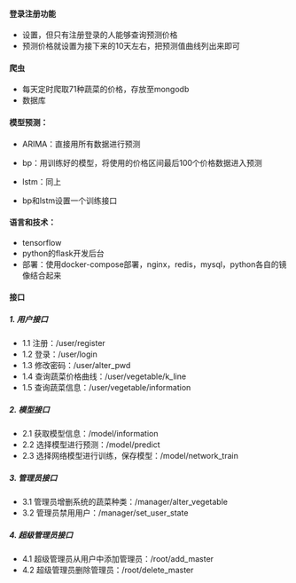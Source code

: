 #### 登录注册功能

- 设置，但只有注册登录的人能够查询预测价格
- 预测价格就设置为接下来的10天左右，把预测值曲线列出来即可

#### 爬虫

- 每天定时爬取71种蔬菜的价格，存放至mongodb
- 数据库

#### 模型预测：

- ARIMA：直接用所有数据进行预测
- bp：用训练好的模型，将使用的价格区间最后100个价格数据进入预测
- lstm：同上

- bp和lstm设置一个训练接口

#### 语言和技术：

- tensorflow
- python的flask开发后台
- 部署：使用docker-compose部署，nginx，redis，mysql，python各自的镜像结合起来

#### 接口

##### 1. 用户接口

- 1.1 注册：/user/register
- 1.2 登录：/user/login
- 1.3 修改密码：/user/alter_pwd
- 1.4 查询蔬菜价格曲线：/user/vegetable/k_line
- 1.5 查询蔬菜信息：/user/vegetable/information

##### 2. 模型接口

- 2.1 获取模型信息：/model/information
- 2.2 选择模型进行预测：/model/predict
- 2.3 选择网络模型进行训练，保存模型：/model/network_train

##### 3. 管理员接口

- 3.1 管理员增删系统的蔬菜种类：/manager/alter_vegetable
- 3.2 管理员禁用用户：/manager/set_user_state

##### 4. 超级管理员接口

- 4.1 超级管理员从用户中添加管理员：/root/add_master
- 4.2 超级管理员删除管理员：/root/delete_master

